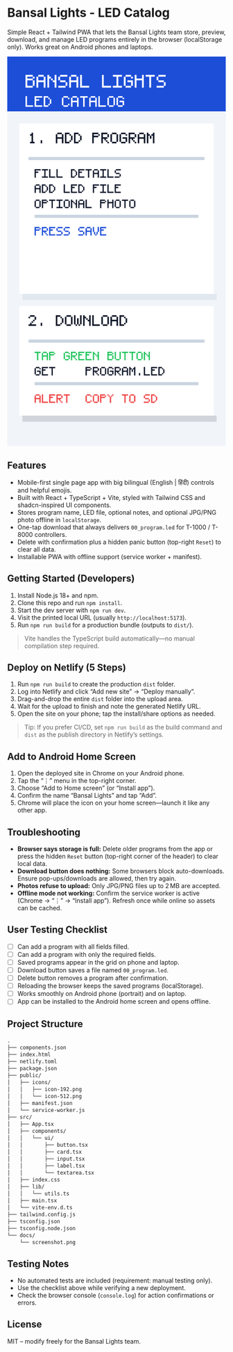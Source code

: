 # Bansal Lights - LED Catalog

Simple React + Tailwind PWA that lets the Bansal Lights team store, preview, download, and manage LED programs entirely in the browser (localStorage only). Works great on Android phones and laptops.

![Catalog walkthrough](docs/screenshot.png)

## Features
- Mobile-first single page app with big bilingual (English | हिंदी) controls and helpful emojis.
- Built with React + TypeScript + Vite, styled with Tailwind CSS and shadcn-inspired UI components.
- Stores program name, LED file, optional notes, and optional JPG/PNG photo offline in `localStorage`.
- One-tap download that always delivers `00_program.led` for T-1000 / T-8000 controllers.
- Delete with confirmation plus a hidden panic button (top-right `Reset`) to clear all data.
- Installable PWA with offline support (service worker + manifest).

## Getting Started (Developers)
1. Install Node.js 18+ and npm.
2. Clone this repo and run `npm install`.
3. Start the dev server with `npm run dev`.
4. Visit the printed local URL (usually `http://localhost:5173`).
5. Run `npm run build` for a production bundle (outputs to `dist/`).

> Vite handles the TypeScript build automatically—no manual compilation step required.

## Deploy on Netlify (5 Steps)
1. Run `npm run build` to create the production `dist` folder.
2. Log into Netlify and click “Add new site” → “Deploy manually”.
3. Drag-and-drop the entire `dist` folder into the upload area.
4. Wait for the upload to finish and note the generated Netlify URL.
5. Open the site on your phone; tap the install/share options as needed.

> Tip: If you prefer CI/CD, set `npm run build` as the build command and `dist` as the publish directory in Netlify’s settings.

## Add to Android Home Screen
1. Open the deployed site in Chrome on your Android phone.
2. Tap the “⋮” menu in the top-right corner.
3. Choose “Add to Home screen” (or “Install app”).
4. Confirm the name “Bansal Lights” and tap “Add”.
5. Chrome will place the icon on your home screen—launch it like any other app.

## Troubleshooting
- **Browser says storage is full:** Delete older programs from the app or press the hidden `Reset` button (top-right corner of the header) to clear local data.
- **Download button does nothing:** Some browsers block auto-downloads. Ensure pop-ups/downloads are allowed, then try again.
- **Photos refuse to upload:** Only JPG/PNG files up to 2 MB are accepted.
- **Offline mode not working:** Confirm the service worker is active (Chrome → “⋮” → “Install app”). Refresh once while online so assets can be cached.

## User Testing Checklist
- [ ] Can add a program with all fields filled.
- [ ] Can add a program with only the required fields.
- [ ] Saved programs appear in the grid on phone and laptop.
- [ ] Download button saves a file named `00_program.led`.
- [ ] Delete button removes a program after confirmation.
- [ ] Reloading the browser keeps the saved programs (localStorage).
- [ ] Works smoothly on Android phone (portrait) and on laptop.
- [ ] App can be installed to the Android home screen and opens offline.

## Project Structure
```
.
├── components.json
├── index.html
├── netlify.toml
├── package.json
├── public/
│   ├── icons/
│   │   ├── icon-192.png
│   │   └── icon-512.png
│   ├── manifest.json
│   └── service-worker.js
├── src/
│   ├── App.tsx
│   ├── components/
│   │   └── ui/
│   │       ├── button.tsx
│   │       ├── card.tsx
│   │       ├── input.tsx
│   │       ├── label.tsx
│   │       └── textarea.tsx
│   ├── index.css
│   ├── lib/
│   │   └── utils.ts
│   ├── main.tsx
│   └── vite-env.d.ts
├── tailwind.config.js
├── tsconfig.json
├── tsconfig.node.json
└── docs/
    └── screenshot.png
```

## Testing Notes
- No automated tests are included (requirement: manual testing only).
- Use the checklist above while verifying a new deployment.
- Check the browser console (`console.log`) for action confirmations or errors.

## License
MIT – modify freely for the Bansal Lights team.
